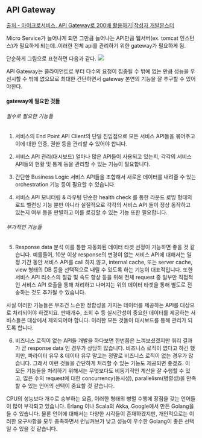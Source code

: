 ## API Gateway
[출처 - 마이크로서비스, API Gateway로 200배 활용하기|작성자 개발몬스터](http://blog.naver.com/tmondev/220750045191)

Micro Service가 늘어나게 되면 그만큼 늘어나는 API만큼 웹서버(ex. tomcat 인스턴스)가 필요하게 되는데..이러한 전체 api를 관리하기 위한 gateway가 필요하게 됨.

단순하게 그림으로 표현하면 다음과 같다.
![](http://postfiles16.naver.net/20160630_207/tmondev_14672694989393yr4S_PNG/5-2.PNG?type=w2)

API Gateway는 클라이언트로 부터 다수의 요청이 집중될 수 밖에 없는 만큼 성능을 우선시할 수 밖에 없으므로 최대한 간단하면서 gateway 본연의 기능을 잘 추구할 수 있어야한다.

#### gateway에 필요한 것들

###### 필수로 필요한 기능들
1. 서비스의 End Point
API Client의 단일 진입점으로 모든 서비스 API들을 묶어주고 이에 대한 인증, 권한 등을 관리할 수 있어야 합니다.

2. 서비스 API 관리(대시보드)
얼마나 많은 API들이 사용되고 있는지, 각각의 서비스 API들의 현황 및 통계 등을 관리할 수 있는 기능이 필요합니다.

3. 간단한 Business Logic
서비스 API들을 조합해서 새로운 데이터를 내려줄 수 있는 orchestration 기능 등이 필요할 수 있습니다.

4. 서비스 API 모니터링 & 라우팅
단순한 health check 를 통한 라운드 로빙 형태의 로드 벨런싱 기능 뿐만 아니라 실질적으로 각각의 서비스 API 들이 정상 동작하고 있는지 여부 등을 판별하고 이를 로깅할 수 있는 기능 또한 필요합니다.

###### 부가적인 기능들
5. Response data 분석
이를 통한 자동화된 데이터 타겟 선정이 가능하면 좋을 것 같습니다.
예를들어, 10분 이상 response의 변경이 없는 서비스 API에 대해서는 일정 기간 동안 서비스 API를 call 하지 않고, internal cache, 또는 server cache, view 형태의 DB 등을 선택적으로 내릴 수 있도록 하는 기능이 대표적입니다. 또한 서비스 API 리소스의 절감 및 속도 향상 등을 위해 전체 request 중 일부만 직접적인 서비스 API 호출을 통해 처리하고 나머지는 위의 데이터 타겟을 통해 별도로 전송하는 것도 추가될 수 있습니다.

사실 이러한 기능들은 무조건 느슨한 정합성을 가지는 데이터를 제공하는 API를 대상으로 처리되어야 하겠지요. 판매개수, 조회 수 등 실시간성이 중요한 데이터를 제공하는 서비스들은 대상에서 제외되어야 합니다. 이러한 모든 것들이 대시보드를 통해 관리가 되도록 합니다.

6. 비즈니스 로직이 없는 API들
개발을 하다보면 한번쯤은 느껴보셨겠지만 쿼리 결과가 곧 response data 인 경우가 상당히 많습니다. 비즈니스 로직이 없다고 하긴 했지만, 파라이터 유무 & 데이터 유무 말고는 정말로 비즈니스 로직이 없는 경우가 많습니다. 그래서 이런 것들을 간단하게 처리할 수 있는 기능도 제공되면 좋겠죠. 이 모든 기능들을 처리하기 위해서는 무엇보다도 비동기적인 계산을 잘 수행할 수 있고, 많은 수의 request에 대한 concurrency(동시성), parallelism(병렬성)을 만족할 수 있는 언어의 선택이 중요할 것 같습니다.

CPU의 성능보다 개수로 승부하는 요즘, 이러한 형태의 병렬 수행에 장점을 갖는 언어들이 많이 부각되고 있습니다. Erlang 이나 Scala의 Akka, Google에서 만든 Golang을 들 수 있습니다. 물론 언어에 대해서는 다양한 시각들이 존재하겠지만, 개인적으로는 이러한 요구사항을 모두 충족하면서 런닝커브가 낮고 성능이 우수한 Golang이 좋은 선택일 수 있을 것 같습니다.
